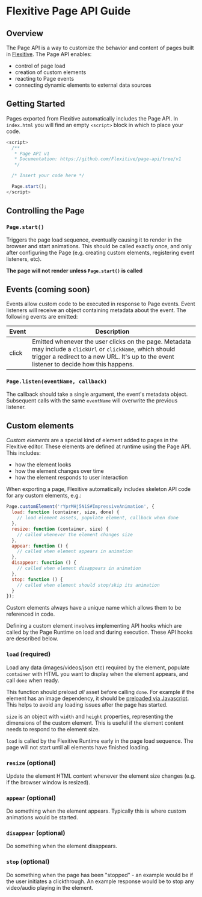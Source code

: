 # Flexitive Page API Guide

## Overview
The Page API is a way to customize the behavior and content of pages built in [Flexitive](https://flexitive.com). The Page API enables:

* control of page load
* creation of custom elements
* reacting to Page events
* connecting dynamic elements to external data sources

## Getting Started
Pages exported from Flexitive automatically includes the Page API. In `index.html` you will find an empty `<script>` block in which to place your code.

```javascript
<script>
  /**
   * Page API v1
   * Documentation: https://github.com/Flexitive/page-api/tree/v1
   */

  /* Insert your code here */

  Page.start();
</script>
```

## Controlling the Page

### `Page.start()`
Triggers the page load sequence, eventually causing it to render in the browser and start animations. This should be called exactly once, and only after configuring the Page (e.g. creating custom elements, registering event listeners, etc).

**The page will not render unless `Page.start()` is called**

## Events (coming soon)
Events allow custom code to be executed in response to Page events. Event listeners will receive an object containing metadata about the event. The following events are emitted:

| Event | Description |
| --- | --- |
| click | Emitted whenever the user clicks on the page. Metadata may include a `clickUrl` or `clickName`, which should trigger a redirect to a new URL. It's up to the event listener to decide how this happens. |

### `Page.listen(eventName, callback)`
The callback should take a single argument, the event's metadata object. Subsequent calls with the same `eventName` will overwrite the previous listener.

## Custom elements
*Custom elements* are a special kind of element added to pages in the Flexitive editor. These elements are defined at runtime using the Page API. This includes:

* how the element looks
* how the element changes over time
* how the element responds to user interaction

When exporting a page, Flexitive automatically includes skeleton API code for any custom elements, e.g.:

```javascript
Page.customElement('rYprMHj5NiS#ImpressiveAnimation', {
  load: function (container, size, done) {
    // load element assets, populate element, callback when done
  },
  resize: function (container, size) {
    // called whenever the element changes size
  },
  appear: function () {
    // called when element appears in animation
  },
  disappear: function () {
    // called when element disappears in animation
  },
  stop: function () {
    // called when element should stop/skip its animation
  }
});
```

Custom elements always have a unique name which allows them to be referenced in code.

Defining a custom element involves implementing API hooks which are called by the Page Runtime on load and during execution. These API hooks are described below.

### `load` (required)
Load any data (images/videos/json etc) required by the element, populate `container` with HTML you want to display when the element appears, and call `done` when ready.

This function should preload *all* asset before calling `done`. For example if the element has an image dependency, it should be [preloaded via Javascript](http://blog.teamtreehouse.com/learn-asynchronous-image-loading-javascript). This helps to avoid any loading issues after the page has started.

`size` is an object with `width` and `height` properties, representing the dimensions of the custom element. This is useful if the element content needs to respond to the element size.

`load` is called by the Flexitive Runtime early in the page load sequence. The page will not start until all elements have finished loading.

### `resize` (optional)
Update the element HTML content whenever the element size changes (e.g. if the browser window is resized).

### `appear` (optional)
Do something when the element appears. Typically this is where custom animations would be started.

### `disappear` (optional)
Do something when the element disappears.

### `stop` (optional)
Do something when the page has been "stopped" - an example would be if the user initiates a clickthrough. An example response would be to stop any video/audio playing in the element.
